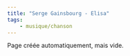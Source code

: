 ```yaml
---
title: "Serge Gainsbourg - Elisa"
tags:
    - musique/chanson
---
```


Page créée automatiquement, mais vide.
